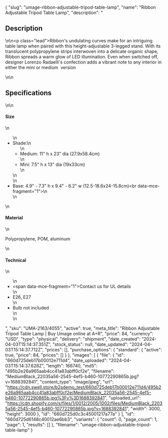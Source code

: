 {
  "slug": "umage-ribbon-adjustable-tripod-table-lamp",
  "name": "Ribbon Adjustable Tripod Table Lamp",
  "description": "<h2>Description</h2>\n<!-- split -->\n<p class=\"lead\">Ribbon's undulating curves make for an intriguing table lamp when paired with this height-adjustable 3-legged stand. With its translucent polypropylene strips interwoven into a delicate organic shape, Ribbon spreads a warm glow of LED illumination. Even when switched off, designer Lorenzo Radaelli's confection adds a vibrant note to any interior in either the mini or medium  version  </p>\n<!-- split -->\n<h2>Specifications</h2>\n<!-- split -->\n<h4>Size</h4>\n<ul>\n<li>Shade:\n<ul>\n<li>Medium: 11\" h x 23\" dia (27.9x58.4cm)</li>\n<li>Mini: 7.5\" h x 13\" dia (19x33cm)</li>\n</ul>\n</li>\n<li>Base: 4.9\" - 7.3\" h x 9.4\" - 6.2\" w (12.5-18.6x24-15.8cm)<br data-mce-fragment=\"1\">\n</li>\n</ul>\n<h4>Material</h4>\n<p>Polypropylene, POM, aluminum</p>\n<h4>Technical</h4>\n<ul>\n<li><span data-mce-fragment=\"1\">Contact us for UL details</span></li>\n<li>E26, E27</li>\n<li>Bulb not included<br>\n</li>\n</ul>",
  "sku": "UMA-2163/4055",
  "active": true,
  "meta_title": "Ribbon Adjustable Tripod Table Lamp | Buy Umage online at A+R",
  "price": 84,
  "currency": "USD",
  "type": "physical",
  "delivery": "shipment",
  "date_created": "2024-04-03T15:14:37.351Z",
  "stock_status": null,
  "date_updated": "2024-04-03T15:14:37.712Z",
  "prices": [],
  "purchase_options": {
    "standard": {
      "active": true,
      "price": 84,
      "prices": []
    }
  },
  "images": [
    {
      "file": {
        "id": "660d725deb17b00012e711d4",
        "date_uploaded": "2024-04-03T15:14:37.628Z",
        "length": 166740,
        "md5": "495b2e26a965aab4cc41a83abff0cf2e",
        "filename": "MediumBlack_22035a56-2545-4ef5-b460-10772290865b.jpg?v=1688392841",
        "content_type": "image/jpeg",
        "url": "https://cdn.swell.store/b2sdemo_test/660d725deb17b00012e711d4/495b2e26a965aab4cc41a83abff0cf2e/MediumBlack_22035a56-2545-4ef5-b460-10772290865b.jpg%3Fv%3D1688392841",
        "uploaded_url": "https://cdn.shopify.com/s/files/1/0012/2005/1002/files/MediumBlack_22035a56-2545-4ef5-b460-10772290865b.jpg?v=1688392841",
        "width": 3000,
        "height": 3000
      },
      "id": "660d725d0c3c45001217a77a"
    }
  ],
  "id": "660d725d6148c40012ae6bb3",
  "variants": {
    "count": 0,
    "page_count": 1,
    "page": 1,
    "results": []
  },
  "filename": "umage-ribbon-adjustable-tripod-table-lamp"
}